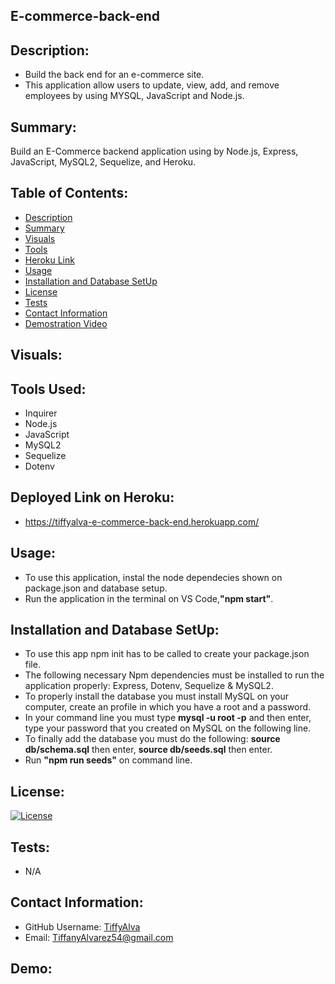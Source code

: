 ## E-commerce-back-end 


 ## Description:
 -  Build the back end for an e-commerce site.
 - This application allow users to update, view, add, and remove employees by using MYSQL, JavaScript and Node.js.

 ## Summary:
 Build an E-Commerce backend application using by Node.js, Express, JavaScript, MySQL2, Sequelize, and Heroku.

 ## Table of Contents:
 * [Description](#description)
 * [Summary](#summary)
 * [Visuals](#visuals)
 * [Tools](#tools-used)
 * [Heroku Link](#deployed-link-on-heroku)
 * [Usage](#usage)
 * [Installation and Database SetUp](#installation-and-database-setup)
 * [License](#license)
 * [Tests](#tests)
 * [Contact Information](#contact-information)
 * [Demostration Video](#demo)

 ## Visuals: 

 ## Tools Used:
 - Inquirer
 - Node.js
 - JavaScript
 - MySQL2
 - Sequelize
 - Dotenv

 ## Deployed Link on Heroku: 
 - https://tiffyalva-e-commerce-back-end.herokuapp.com/

 ## Usage:
 - To use this application, instal the node dependecies shown on package.json and database setup. 
 - Run the application in the terminal on VS Code,<b>"npm start"</b>. 

 ## Installation and Database SetUp:
- To use this app npm init has to be called to create your package.json file.
- The following necessary Npm dependencies must be installed to run the application properly: Express, Dotenv, Sequelize & MySQL2.
- To properly install the database you must install MySQL on your computer, create an profile in which you have a root and a password.
- In your command line you must type <b>mysql -u root -p</b> and then enter, type your password that you created on MySQL on the following line.
- To finally add the database you must do the following: <b>source db/schema.sql</b> then enter, <b>source db/seeds.sql</b> then enter.
- Run <b>"npm run seeds"</b> on command line.

## License:
[![License](https://img.shields.io/badge/License-Apache_2.0-blue.svg)](https://opensource.org/licenses/Apache-2.0)

## Tests:
- N/A

## Contact Information:
* GitHub Username: <a href="https://github.com/TiffyAlva">TiffyAlva</a>
* Email: <a href="malito:TiffanyAlvarez54@gmail.com">TiffanyAlvarez54@gmail.com

## Demo:
